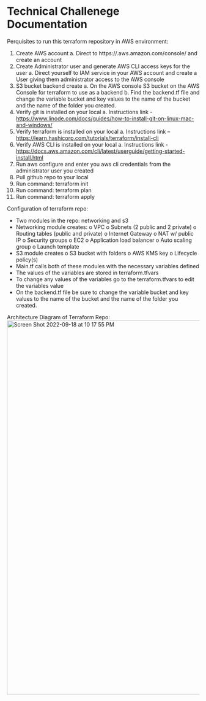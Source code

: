 # Technical Challenege Documentation 

Perquisites to run this terraform repository in AWS environment:

1.	Create AWS account 
    a.	Direct to https://.aws.amazon.com/console/ and create an account 
2.	Create Administrator user and generate AWS CLI access keys for the user 
    a.	Direct yourself to IAM service in your AWS account and create a User giving them administrator access to the AWS console
3.	S3 bucket backend create 
    a.	On the AWS console S3 bucket on the AWS Console for terraform to use as a backend 
    b.	Find the backend.tf file and change the variable bucket and key values to the name of the bucket and the name of the folder you created. 
4.	Verify git is installed on your local 
    a.	Instructions link - https://www.linode.com/docs/guides/how-to-install-git-on-linux-mac-and-windows/ 
5.	Verify terraform is installed on your local 
    a.	Instructions link – https://learn.hashicorp.com/tutorials/terraform/install-cli 
6.	Verify AWS CLI is installed on your local 
    a.	Instructions link - https://docs.aws.amazon.com/cli/latest/userguide/getting-started-install.html
7.	Run aws configure and enter you aws cli credentials from the administrator user you created
8.	Pull github repo to your local 
9.	Run command: terraform init 
10.	Run command: terraform plan
11.	Run command: terraform apply 

Configuration of terraform repo:

-	Two modules in the repo: networking and s3
-	Networking module creates:
    o	VPC
    o	Subnets (2 public and 2 private) 
    o	Routing tables (public and private) 
    o	Internet Gateway
    o	NAT w/ public IP
    o	Security groups
    o	EC2
    o	Application load balancer
    o	Auto scaling group
    o	Launch template 
-	S3 module creates
    o	S3 bucket with folders
    o	AWS KMS key
    o	Lifecycle policy(s)
-	Main.tf calls both of these modules with the necessary variables defined 
-	The values of the variables are stored in terraform.tfvars 
-	To change any values of the variables go to the terraform.tfvars to edit the variables value 
-	On the backend.tf file be sure to change the variable bucket and key values to the name of the bucket and the name of the folder you created.

Architecture Diagram of Terraform Repo:
<img width="975" alt="Screen Shot 2022-09-18 at 10 17 55 PM" src="https://user-images.githubusercontent.com/56840177/190953745-7e7d46f3-4135-43c5-9431-91d986b866e5.png">

